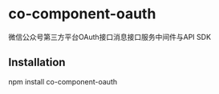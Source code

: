 # co-component-oauth
微信公众号第三方平台OAuth接口消息接口服务中间件与API SDK
## Installation
npm install co-component-oauth
